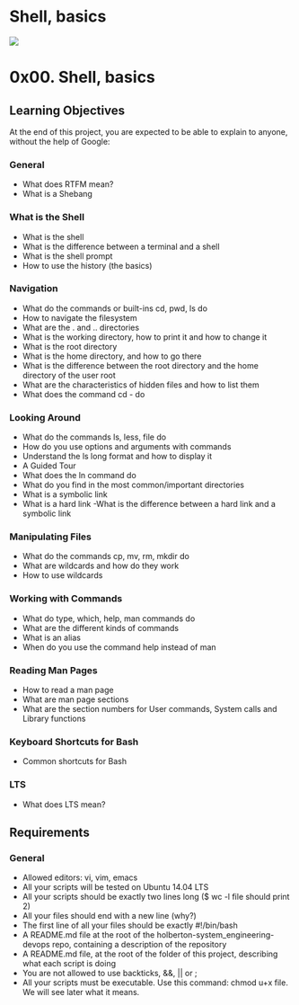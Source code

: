 # Shell, basics
![](https://s3.amazonaws.com/intranet-projects-files/holbertonschool-sysadmin_devops/205/image.jpg)
# 0x00. Shell, basics
## Learning Objectives
At the end of this project, you are expected to be able to explain to anyone, without the help of Google:

### General
- What does RTFM mean?
- What is a Shebang
### What is the Shell
- What is the shell
- What is the difference between a terminal and a shell
- What is the shell prompt
- How to use the history (the basics)
### Navigation
- What do the commands or built-ins cd, pwd, ls do
- How to navigate the filesystem
- What are the . and .. directories
- What is the working directory, how to print it and how to change it
- What is the root directory
- What is the home directory, and how to go there
- What is the difference between the root directory and the home directory of the user root
- What are the characteristics of hidden files and how to list them
- What does the command cd - do
### Looking Around
- What do the commands ls, less, file do
- How do you use options and arguments with commands
- Understand the ls long format and how to display it
- A Guided Tour
- What does the ln command do
- What do you find in the most common/important directories
- What is a symbolic link
- What is a hard link
-What is the difference between a hard link and a symbolic link
### Manipulating Files
- What do the commands cp, mv, rm, mkdir do
- What are wildcards and how do they work
- How to use wildcards
### Working with Commands
- What do type, which, help, man commands do
- What are the different kinds of commands
- What is an alias
- When do you use the command help instead of man
### Reading Man Pages
- How to read a man page
- What are man page sections
- What are the section numbers for User commands, System calls and Library functions
### Keyboard Shortcuts for Bash
- Common shortcuts for Bash
### LTS
- What does LTS mean?
## Requirements
### General
- Allowed editors: vi, vim, emacs
- All your scripts will be tested on Ubuntu 14.04 LTS
- All your scripts should be exactly two lines long ($ wc -l file should print 2)
- All your files should end with a new line (why?)
- The first line of all your files should be exactly #!/bin/bash
- A README.md file at the root of the holberton-system_engineering-devops repo, containing a description of the repository
- A README.md file, at the root of the folder of this project, describing what each script is doing
- You are not allowed to use backticks, &&, || or ;
- All your scripts must be executable. Use this command: chmod u+x file. We will see later what it means.
